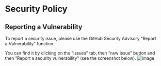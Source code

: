 # Security Policy

## Reporting a Vulnerability

To report a security issue, please use the GitHub Security Advisory "Report a Vulnerability" function.

You can find it by clicking on the "issues" tab, then "new issue" button and then "Report a security vulnerability" (see the screenshot below).
![image](https://github.com/user-attachments/assets/cbe5c8e6-c186-4841-8577-90b3a7c7588f)
